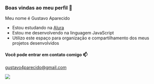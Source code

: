 ### Boas vindas ao meu perfil 🖤

Meu nome é Gustavo Aparecido

- Estou estudando na [Alura](https://www.alura.com.br)
- Estou me desenvolvendo na linguagem JavaScript
- Utilizo este espaço para organização e compartilhamento dos meus projetos desenvolvidos

#### Você pode entrar em contato comigo 📫

gustavo4parecido@gmail.com


![](https://media1.tenor.com/m/RH3V3EhZXtEAAAAd/aespa-karina.gif)
